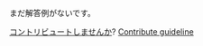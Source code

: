 
まだ解答例がないです。

[コントリビュートしませんか](https://github.com/BFEdev/BFE.dev-solutions/blob/main/problem/implement-merge-sort_ja.md)?  [Contribute guideline](https://github.com/BFEdev/BFE.dev-solutions#how-to-contribute)

